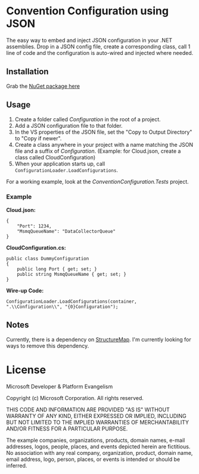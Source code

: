 # Convention Configuration using JSON

The easy way to embed and inject JSON configuration in your .NET assemblies. Drop in a JSON config file, create a corresponding class, call 1 line of code and the configuration is auto-wired and injected where needed.

## Installation

Grab the [NuGet package here](https://www.nuget.org/packages/Microsoft.ConventionConfiguration/1.0.0)

## Usage

1. Create a folder called *Configuration* in the root of a project.
2. Add a JSON configuration file to that folder.
3. In the VS properties of the JSON file, set the "Copy to Output Directory" to "Copy if newer".
4. Create a class anywhere in your project with a name matching the JSON file and a suffix of *Configuration*. (Example: for Cloud.json, create a class called CloudConfiguration)
5. When your application starts up, call `ConfigurationLoader.LoadConfigurations`.

For a working example, look at the *ConventionConfiguration.Tests* project.

### Example

**Cloud.json:**

	{
		"Port": 1234,
		"MsmqQueueName": "DataCollectorQueue"
	}

**CloudConfiguration.cs:**

    public class DummyConfiguration
    {
        public long Port { get; set; }
        public string MsmqQueueName { get; set; }
    }

**Wire-up Code:**

	ConfigurationLoader.LoadConfigurations(container, ".\\Configuration\\", "{0}Configuration");

## Notes

Currently, there is a dependency on [StructureMap](http://docs.structuremap.net/). I'm currently looking for ways to remove this dependency.

# License

Microsoft Developer & Platform Evangelism

Copyright (c) Microsoft Corporation. All rights reserved.

THIS CODE AND INFORMATION ARE PROVIDED "AS IS" WITHOUT WARRANTY OF ANY KIND, EITHER EXPRESSED OR IMPLIED, INCLUDING BUT NOT LIMITED TO THE IMPLIED WARRANTIES OF MERCHANTABILITY AND/OR FITNESS FOR A PARTICULAR PURPOSE.

The example companies, organizations, products, domain names, e-mail addresses, logos, people, places, and events depicted herein are fictitious. No association with any real company, organization, product, domain name, email address, logo, person, places, or events is intended or should be inferred.

